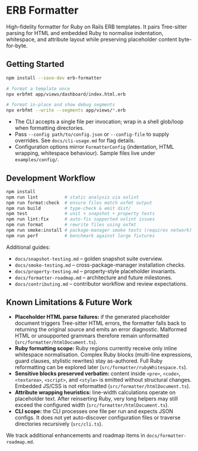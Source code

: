 # ERB Formatter

High-fidelity formatter for Ruby on Rails ERB templates. It pairs Tree-sitter
parsing for HTML and embedded Ruby to normalise indentation, whitespace, and
attribute layout while preserving placeholder content byte-for-byte.

## Getting Started

```sh
npm install --save-dev erb-formatter

# format a template once
npx erbfmt app/views/dashboard/index.html.erb

# format in-place and show debug segments
npx erbfmt --write --segments app/views/*.erb
```

- The CLI accepts a single file per invocation; wrap in a shell glob/loop when
  formatting directories.
- Pass `--config path/to/config.json` or `--config-file` to supply overrides. See
  `docs/cli-usage.md` for flag details.
- Configuration options mirror `FormatterConfig` (indentation, HTML wrapping,
  whitespace behaviour). Sample files live under `examples/config/`.

## Development Workflow

```sh
npm install
npm run lint          # static analysis via oxlint
npm run format:check  # ensure files match oxfmt output
npm run build         # type-check & emit dist/
npm test              # unit + snapshot + property tests
npm run lint:fix      # auto-fix supported oxlint issues
npm run format        # rewrite files using oxfmt
npm run smoke:install # package-manager smoke tests (requires network)
npm run perf          # benchmark against large fixtures
```

Additional guides:
- `docs/snapshot-testing.md` – golden snapshot suite overview.
- `docs/smoke-testing.md` – cross-package-manager installation checks.
- `docs/property-testing.md` – property-style placeholder invariants.
- `docs/formatter-roadmap.md` – architecture and future milestones.
- `docs/contributing.md` – contributor workflow and review expectations.

## Known Limitations & Future Work

- **Placeholder HTML parse failures:** if the generated placeholder document
  triggers Tree-sitter HTML errors, the formatter falls back to returning the
  original source and emits an error diagnostic. Malformed HTML or unsupported
  grammars therefore remain unformatted (`src/formatter/htmlDocument.ts`).
- **Ruby formatting scope:** Ruby regions currently receive only inline
  whitespace normalisation. Complex Ruby blocks (multi-line expressions, guard
  clauses, stylistic rewrites) stay as-authored. Full Ruby reformatting can be
  explored later (`src/formatter/rubyWhitespace.ts`).
- **Sensitive blocks preserved verbatim:** content inside `<pre>`, `<code>`,
  `<textarea>`, `<script>`, and `<style>` is emitted without structural changes.
  Embedded JS/CSS is not reformatted (`src/formatter/htmlDocument.ts`).
- **Attribute wrapping heuristics:** line-width calculations operate on
  placeholder text. After reinserting Ruby, very long helpers may still exceed
  the configured width (`src/formatter/htmlDocument.ts`).
- **CLI scope:** the CLI processes one file per run and expects JSON configs. It
  does not yet auto-discover configuration files or traverse directories
  recursively (`src/cli.ts`).

We track additional enhancements and roadmap items in `docs/formatter-roadmap.md`.
